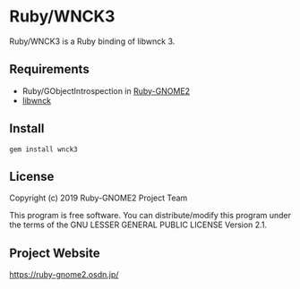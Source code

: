 # Ruby/WNCK3

Ruby/WNCK3 is a Ruby binding of libwnck 3.

## Requirements

* Ruby/GObjectIntrospection in
  [Ruby-GNOME2](https://ruby-gnome2.osdn.jp/)
* [libwnck](https://developer.gnome.org/libwnck/stable/)

## Install

    gem install wnck3

## License

Copyright (c) 2019 Ruby-GNOME2 Project Team

This program is free software. You can distribute/modify this program
under the terms of the GNU LESSER GENERAL PUBLIC LICENSE Version 2.1.

## Project Website

https://ruby-gnome2.osdn.jp/
